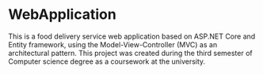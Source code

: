 # WebApplication
This is a food delivery service web application based on ASP.NET Core and Entity framework, using the Model-View-Controller (MVC) as an architectural pattern.
This project was created during the third semester of Computer science degree as a coursework at the university.
